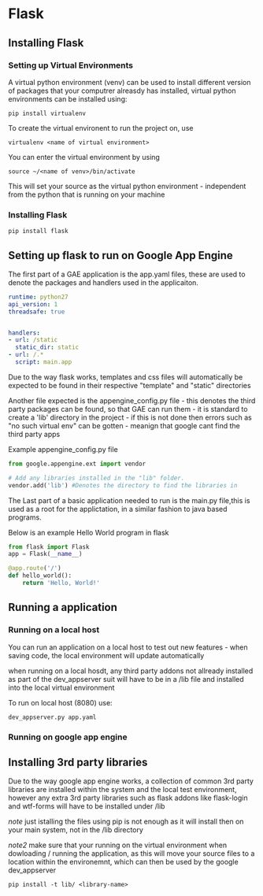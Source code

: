 # Flask

## Installing Flask

### Setting up Virtual Environments 

A virtual python environment (venv) can be used to install different version of packages that your computrer alreasdy has installed, virtual python environments can be installed using:

```
pip install virtualenv
```
To create the virtual environent to run the project on, use 
```
virtualenv <name of virtual environment>
```

You can enter the virtual environment by using 
```
source ~/<name of venv>/bin/activate
```
This will set your source as the virtual python environment - independent from the python that is running on your machine 

### Installing Flask 
```
pip install flask
```

## Setting up flask to run on Google App Engine 

The first part of a GAE application is the app.yaml files, these are used to denote the packages and handlers used in the applicaiton.

```yaml
runtime: python27
api_version: 1
threadsafe: true


handlers:
- url: /static
  static_dir: static
- url: /.*
  script: main.app

```

Due to the way flask works, templates and css files will automatically be expected to be found in their respective "template" and "static" directories

Another file expected is the appengine_config.py file - this denotes the third party packages can be found, so that GAE can run them - it is standard to create a 'lib' directory in the project - if this is not done then errors such as "no such virtual env" can be gotten - meanign that google cant find the third party apps 

Example appengine_config.py file
```python
from google.appengine.ext import vendor

# Add any libraries installed in the "lib" folder.
vendor.add('lib') #Denotes the directory to find the libraries in 
```

The Last part of a basic application needed to run is the main.py file,this is used as a root for the applictation, in a similar fashion to java based programs. 

Below is an example Hello World program in flask 

```python 
from flask import Flask
app = Flask(__name__)

@app.route('/')
def hello_world():
    return 'Hello, World!'
```

## Running a application 

### Running on a local host
You can run an application on a local host to test out new features - when saving code, the local environment will update automatically 

when running on a local hosdt, any third party addons not allready installed as part of the dev_appserver suit will have to be in a /lib file and installed into the local virtual environment

To run on local host (8080) use:
```
dev_appserver.py app.yaml
```

### Running on google app engine 

## Installing 3rd party libraries 

Due to the way google app engine works, a collection of common 3rd party libraries are installed within the system and the local test environment, however any extra 3rd party libraries such as flask addons like flask-login and wtf-forms will have to be installed under /lib


*note* just istalling the files using pip is not enough as it will install then on your main system, not in the /lib directory

*note2* make sure that your running on the virtual environment when dowloading / running the application, as this will move your source files to a location within the environemnt, which can then be used by the google dev_appserver 

```
pip install -t lib/ <library-name>
```